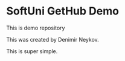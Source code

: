 # SoftUni GetHub Demo

This is demo repository

This was created by Denimir Neykov.

This is super simple.
